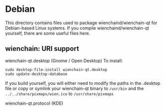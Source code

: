 
Debian
====================
This directory contains files used to package wienchaind/wienchain-qt
for Debian-based Linux systems. If you compile wienchaind/wienchain-qt yourself, there are some useful files here.

## wienchain: URI support ##


wienchain-qt.desktop  (Gnome / Open Desktop)
To install:

	sudo desktop-file-install wienchain-qt.desktop
	sudo update-desktop-database

If you build yourself, you will either need to modify the paths in
the .desktop file or copy or symlink your wienchain-qt binary to `/usr/bin`
and the `../../share/pixmaps/wien.ico` to `/usr/share/pixmaps`

wienchain-qt.protocol (KDE)


